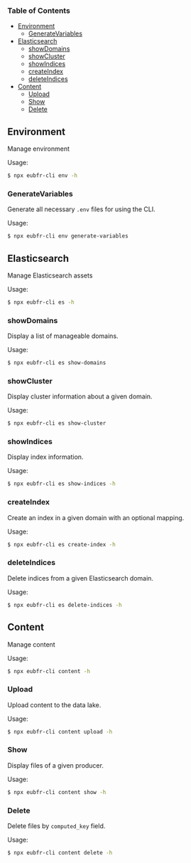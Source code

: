 <!-- Generated by documentation.js. Update this documentation by updating the source code. -->

### Table of Contents

-   [Environment][1]
    -   [GenerateVariables][2]
-   [Elasticsearch][3]
    -   [showDomains][4]
    -   [showCluster][5]
    -   [showIndices][6]
    -   [createIndex][7]
    -   [deleteIndices][8]
-   [Content][9]
    -   [Upload][10]
    -   [Show][11]
    -   [Delete][12]

## Environment

Manage environment

Usage:

```sh
$ npx eubfr-cli env -h
```

### GenerateVariables

Generate all necessary `.env` files for using the CLI.

Usage:

```sh
$ npx eubfr-cli env generate-variables
```

## Elasticsearch

Manage Elasticsearch assets

Usage:

```sh
$ npx eubfr-cli es -h
```

### showDomains

Display a list of manageable domains.

Usage:

```sh
$ npx eubfr-cli es show-domains
```

### showCluster

Display cluster information about a given domain.

Usage:

```sh
$ npx eubfr-cli es show-cluster
```

### showIndices

Display index information.

Usage:

```sh
$ npx eubfr-cli es show-indices -h
```

### createIndex

Create an index in a given domain with an optional mapping.

Usage:

```sh
$ npx eubfr-cli es create-index -h
```

### deleteIndices

Delete indices from a given Elasticsearch domain.

Usage:

```sh
$ npx eubfr-cli es delete-indices -h
```

## Content

Manage content

Usage:

```sh
$ npx eubfr-cli content -h
```

### Upload

Upload content to the data lake.

Usage:

```sh
$ npx eubfr-cli content upload -h
```

### Show

Display files of a given producer.

Usage:

```sh
$ npx eubfr-cli content show -h
```

### Delete

Delete files by `computed_key` field.

Usage:

```sh
$ npx eubfr-cli content delete -h
```

[1]: #environment

[2]: #generatevariables

[3]: #elasticsearch

[4]: #showdomains

[5]: #showcluster

[6]: #showindices

[7]: #createindex

[8]: #deleteindices

[9]: #content

[10]: #upload

[11]: #show

[12]: #delete

